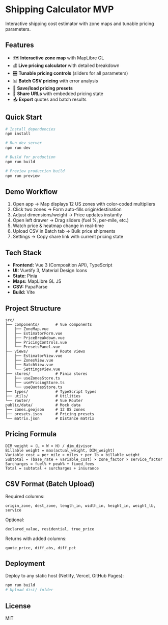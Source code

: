 # Shipping Calculator MVP

Interactive shipping cost estimator with zone maps and tunable pricing parameters.

## Features

- 🗺️ **Interactive zone map** with MapLibre GL
- 💰 **Live pricing calculator** with detailed breakdown
- 🎛️ **Tunable pricing controls** (sliders for all parameters)
- 📊 **Batch CSV pricing** with error analysis
- 💾 **Save/load pricing presets**
- 🔗 **Share URLs** with embedded pricing state
- 📤 **Export** quotes and batch results

## Quick Start

```bash
# Install dependencies
npm install

# Run dev server
npm run dev

# Build for production
npm run build

# Preview production build
npm run preview
```

## Demo Workflow

1. Open app → Map displays 12 US zones with color-coded multipliers
2. Click two zones → Form auto-fills origin/destination
3. Adjust dimensions/weight → Price updates instantly
4. Open left drawer → Drag sliders (fuel %, per-mile, etc.)
5. Watch price & heatmap change in real-time
6. Upload CSV in Batch tab → Bulk price shipments
7. Settings → Copy share link with current pricing state

## Tech Stack

- **Frontend:** Vue 3 (Composition API), TypeScript
- **UI:** Vuetify 3, Material Design Icons
- **State:** Pinia
- **Maps:** MapLibre GL JS
- **CSV:** PapaParse
- **Build:** Vite

## Project Structure

```
src/
├── components/       # Vue components
│   ├── ZoneMap.vue
│   ├── EstimatorForm.vue
│   ├── PriceBreakdown.vue
│   ├── PricingControls.vue
│   └── PresetsPanel.vue
├── views/            # Route views
│   ├── EstimatorView.vue
│   ├── ZonesView.vue
│   ├── BatchView.vue
│   └── SettingsView.vue
├── stores/           # Pinia stores
│   ├── useZonesStore.ts
│   ├── usePricingStore.ts
│   └── useQuotesStore.ts
├── types/            # TypeScript types
├── utils/            # Utilities
└── router/           # Vue Router
public/data/          # Mock data
├── zones.geojson     # 12 US zones
├── presets.json      # Pricing presets
└── matrix.json       # Distance matrix
```

## Pricing Formula

```
DIM weight = (L × W × H) / dim_divisor
Billable weight = max(actual_weight, DIM_weight)
Variable cost = per_mile × miles + per_lb × billable_weight
Subtotal = (base_rate + variable_cost) × zone_factor × service_factor
Surcharges = fuel% + peak% + fixed_fees
Total = subtotal + surcharges + insurance
```

## CSV Format (Batch Upload)

Required columns:
```
origin_zone, dest_zone, length_in, width_in, height_in, weight_lb, service
```

Optional:
```
declared_value, residential, true_price
```

Returns with added columns:
```
quote_price, diff_abs, diff_pct
```

## Deployment

Deploy to any static host (Netlify, Vercel, GitHub Pages):

```bash
npm run build
# Upload dist/ folder
```

## License

MIT
